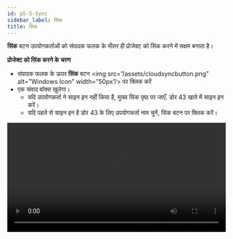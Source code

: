 ```yaml
---
id: p5-5-Sync
sidebar_label: सिंक
title: सिंक
---
```

**सिंक** बटन उपयोगकर्ताओं को संपादक फलक के भीतर ही प्रोजेक्ट को सिंक करने में सक्षम बनाता है।

**प्रोजेक्ट को सिंक करने के चरण**

- संपादक फलक के ऊपर **सिंक** बटन <img src=”/assets/cloudsyncbutton.png” alt=”Windows Icon” width=”50px”/> पर क्लिक करें
- एक संवाद बॉक्स खुलेगा।
     - यदि उपयोगकर्ता ने साइन इन नहीं किया है, 
         मुख्य सिंक पृष्ठ पर जाएँ.
         डोर 43 खाते में साइन इन करें।
     - यदि पहले से साइन इन है
         डोर 43 के लिए उपयोगकर्ता नाम चुनें,
         सिंक बटन पर क्लिक करें।
        
<video controls src="/assets/projectsync.mov" width="100%" type="video/mp4"/>

